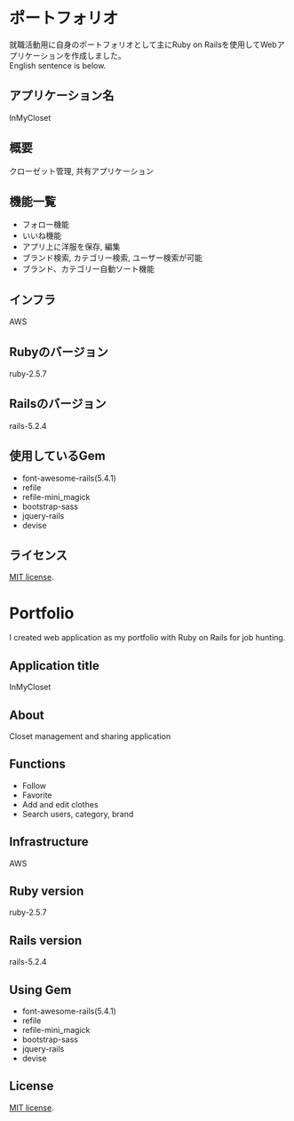 # ポートフォリオ
就職活動用に自身のポートフォリオとして主にRuby on Railsを使用してWebアプリケーションを作成しました。  
English sentence is below.
## アプリケーション名
InMyCloset  
## 概要
クローゼット管理, 共有アプリケーション  
## 機能一覧
* フォロー機能
* いいね機能
* アプリ上に洋服を保存, 編集
* ブランド検索, カテゴリー検索, ユーザー検索が可能
* ブランド、カテゴリー自動ソート機能
## インフラ
AWS
## Rubyのバージョン
ruby-2.5.7
## Railsのバージョン
rails-5.2.4
## 使用しているGem
* font-awesome-rails(5.4.1)
* refile
* refile-mini_magick
* bootstrap-sass
* jquery-rails
* devise
## ライセンス
[MIT license](https://en.wikipedia.org/wiki/MIT_License).
    
# Portfolio
I created web application as my portfolio with Ruby on Rails for job hunting.
## Application title
InMyCloset
## About
Closet management and sharing application
## Functions
* Follow
* Favorite
* Add and edit clothes
* Search users, category, brand
## Infrastructure
AWS
## Ruby version
ruby-2.5.7
## Rails version
rails-5.2.4
## Using Gem
* font-awesome-rails(5.4.1)
* refile
* refile-mini_magick
* bootstrap-sass
* jquery-rails
* devise
## License
[MIT license](https://en.wikipedia.org/wiki/MIT_License).
